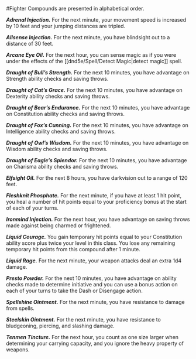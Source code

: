 #Fighter
Compounds are presented in alphabetical order.

***Adrenal Injection.*** For the next minute, your movement speed is increased by 10 feet and your jumping distances are tripled.

***Allsense Injection.*** For the next minute, you have blindsight out to a distance of 30 feet.

***Arcane Eye Oil.*** For the next hour, you can sense magic as if you were under the effects of the [[dnd5e/Spell/Detect Magic\|detect magic]] spell.

***Draught of Bull’s Strength.*** For the next 10 minutes, you have advantage on Strength ability checks and saving throws.

***Draught of Cat’s Grace.*** For the next 10 minutes, you have advantage on Dexterity ability checks and saving throws.

***Draught of Bear’s Endurance.*** For the next 10 minutes, you have advantage on Constitution ability checks and saving throws.

***Draught of Fox’s Cunning.*** For the next 10 minutes, you have advantage on Intelligence ability checks and saving throws.

***Draught of Owl’s Wisdom.*** For the next 10 minutes, you have advantage on Wisdom ability checks and saving throws.

***Draught of Eagle’s Splendor.*** For the next 10 minutes, you have advantage on Charisma ability checks and saving throws.

***Elfsight Oil.*** For the next 8 hours, you have darkvision out to a range of 120 feet.

***Fleshknit Phosphate.*** For the next minute, if you have at least 1 hit point, you heal a number of hit points equal to your proficiency bonus at the start of each of your turns.

***Ironmind Injection.*** For the next hour, you have advantage on saving throws made against being charmed or frightened.

***Liquid Courage.*** You gain temporary hit points equal to your Constitution ability score plus twice your level in this class. You lose any remaining temporary hit points from this compound after 1 minute.

***Liquid Rage.*** For the next minute, your weapon attacks deal an extra 1d4 damage.

***Presto Powder.*** For the next 10 minutes, you have advantage on ability checks made to determine initiative and you can use a bonus action on each of your turns to take the Dash or Disengage action.

***Spellshine Ointment.*** For the next minute, you have resistance to damage from spells.

***Steelskin Ointment.*** For the next minute, you have resistance to bludgeoning, piercing, and slashing damage.

***Tenmen Tincture.*** For the next hour, you count as one size larger when determining your carrying capacity, and you ignore the heavy property of weapons.